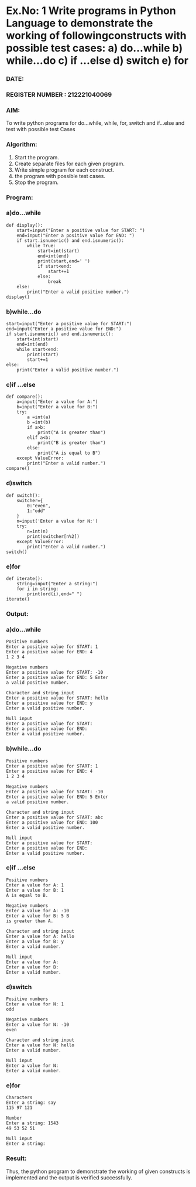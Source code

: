 # Ex.No: 1 Write programs in Python Language to demonstrate the working of followingconstructs with possible test cases: a) do…while b) while…do c) if …else d) switch e) for 

### DATE:                                                                         
### REGISTER NUMBER : 212221040069

### AIM:  
To write python programs for do…while, while, for, switch and if…else and test with possible test 
Cases 

### Algorithm:
1. Start the program.
2. Create separate files for each given program.
3. Write simple program for each construct.
4.  the program with possible test cases.
5. Stop the program.
### Program:
### a)do…while
```
def display():
    start=input("Enter a positive value for START: ")
    end=input("Enter a positive value for END: ")
    if start.isnumeric() and end.isnumeric():
        while True:
            start=int(start)
            end=int(end)
            print(start,end=' ')
            if start<end:
                start+=1
            else:
                break
    else:
        print("Enter a valid positive number.")
display()
```
### b)while…do
```
start=input("Enter a positive value for START:")
end=input("Enter a positive value for END:")
if start.isnumeric() and end.isnumeric():
    start=int(start)
    end=int(end)
    while start<end:
        print(start)
        start+=1
else:
    print("Enter a valid positive number.")
```
### c)if …else
```
def compare():
    a=input("Enter a value for A:")
    b=input("Enter a value for B:")
    try:
        a =int(a)
        b =int(b)
        if a>b:
            print("A is greater than")
        elif a<b:
            print("B is greater than")
        else:
            print("A is equal to B")
    except ValueError:
        print("Enter a valid number.")
compare()
```
### d)switch
```
def switch():
    switcher={
        0:"even",
        1:"odd"
    }
    n=input('Enter a value for N:')
    try:
        n=int(n)
        print(switcher[n%2])
    except ValueError:
        print("Enter a valid number.")
switch()
```
### e)for 
```
def iterate():
    string=input("Enter a string:")
    for i in string:
        print(ord(i),end=" ")
iterate()
```
### Output:
### a)do…while
```
Positive numbers
Enter a positive value for START: 1
Enter a positive value for END: 4
1 2 3 4 

Negative numbers
Enter a positive value for START: -10
Enter a positive value for END: 5 Enter
a valid positive number. 

Character and string input
Enter a positive value for START: hello
Enter a positive value for END: y
Enter a valid positive number. 

Null input
Enter a positive value for START:
Enter a positive value for END:
Enter a valid positive number. 
```
### b)while…do
```
Positive numbers
Enter a positive value for START: 1
Enter a positive value for END: 4
1 2 3 4 

Negative numbers
Enter a positive value for START: -10
Enter a positive value for END: 5 Enter
a valid positive number. 

Character and string input
Enter a positive value for START: abc
Enter a positive value for END: 100
Enter a valid positive number. 

Null input
Enter a positive value for START:
Enter a positive value for END:
Enter a valid positive number. 
```
### c)if …else
```
Positive numbers
Enter a value for A: 1
Enter a value for B: 1
A is equal to B.

Negative numbers
Enter a value for A: -10
Enter a value for B: 5 B
is greater than A.

Character and string input
Enter a value for A: hello
Enter a value for B: y
Enter a valid number.

Null input
Enter a value for A:
Enter a value for B:
Enter a valid number. 
```
### d)switch
```
Positive numbers
Enter a value for N: 1
odd

Negative numbers
Enter a value for N: -10
even

Character and string input
Enter a value for N: hello
Enter a valid number.

Null input
Enter a value for N:
Enter a valid number. 
```
### e)for
```
Characters
Enter a string: say
115 97 121

Number
Enter a string: 1543
49 53 52 51

Null input
Enter a string: 
```
### Result:
Thus, the python program to demonstrate the working of given constructs is implemented and the output is verified successfully.


